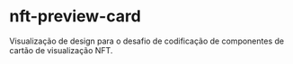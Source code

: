 # nft-preview-card
Visualização de design para o desafio de codificação de componentes de cartão de visualização NFT.
